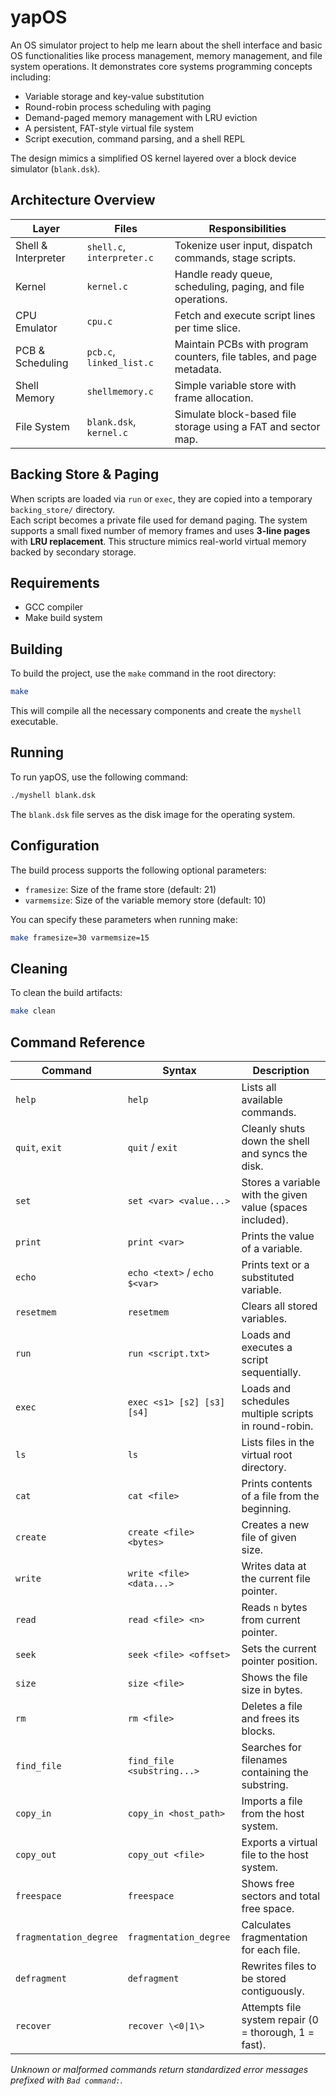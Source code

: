 # yapOS

An OS simulator project to help me learn about the shell interface and basic OS functionalities like process management, memory management, and file system operations. It demonstrates core systems programming concepts including:

- Variable storage and key-value substitution
- Round-robin process scheduling with paging
- Demand-paged memory management with LRU eviction
- A persistent, FAT-style virtual file system
- Script execution, command parsing, and a shell REPL

The design mimics a simplified OS kernel layered over a block device simulator (`blank.dsk`).

## Architecture Overview

| Layer                 | Files                         | Responsibilities                                                                         |
|-----------------------|-------------------------------|------------------------------------------------------------------------------------------|
| Shell & Interpreter   | `shell.c`, `interpreter.c`    | Tokenize user input, dispatch commands, stage scripts.                                   |
| Kernel                | `kernel.c`                    | Handle ready queue, scheduling, paging, and file operations.                             |
| CPU Emulator          | `cpu.c`                       | Fetch and execute script lines per time slice.                                           |
| PCB & Scheduling      | `pcb.c`, `linked_list.c`      | Maintain PCBs with program counters, file tables, and page metadata.                     |
| Shell Memory          | `shellmemory.c`               | Simple variable store with frame allocation.                                             |
| File System           | `blank.dsk`, `kernel.c`       | Simulate block-based file storage using a FAT and sector map.                            |

## Backing Store & Paging

When scripts are loaded via `run` or `exec`, they are copied into a temporary `backing_store/` directory.  
Each script becomes a private file used for demand paging. The system supports a small fixed number of memory frames and uses **3-line pages** with **LRU replacement**. This structure mimics real-world virtual memory backed by secondary storage.

## Requirements

- GCC compiler
- Make build system

## Building

To build the project, use the `make` command in the root directory:

```bash
make
```

This will compile all the necessary components and create the `myshell` executable.

## Running

To run yapOS, use the following command:

```bash
./myshell blank.dsk
```

The `blank.dsk` file serves as the disk image for the operating system.

## Configuration

The build process supports the following optional parameters:

- `framesize`: Size of the frame store (default: 21)
- `varmemsize`: Size of the variable memory store (default: 10)

You can specify these parameters when running make:

```bash
make framesize=30 varmemsize=15
```

## Cleaning

To clean the build artifacts:

```bash
make clean
```

## Command Reference

| Command                 | Syntax                                | Description                                                   |
|-------------------------|---------------------------------------|---------------------------------------------------------------|
| `help`                  | `help`                                | Lists all available commands.                                 |
| `quit`, `exit`          | `quit` / `exit`                       | Cleanly shuts down the shell and syncs the disk.              |
| `set`                   | `set <var> <value...>`                | Stores a variable with the given value (spaces included).     |
| `print`                 | `print <var>`                         | Prints the value of a variable.                               |
| `echo`                  | `echo <text>` / `echo $<var>`         | Prints text or a substituted variable.                        |
| `resetmem`              | `resetmem`                            | Clears all stored variables.                                  |
| `run`                   | `run <script.txt>`                    | Loads and executes a script sequentially.                     |
| `exec`                  | `exec <s1> [s2] [s3] [s4]`            | Loads and schedules multiple scripts in round-robin.          |
| `ls`                    | `ls`                                  | Lists files in the virtual root directory.                    |
| `cat`                   | `cat <file>`                          | Prints contents of a file from the beginning.                 |
| `create`                | `create <file> <bytes>`               | Creates a new file of given size.                             |
| `write`                 | `write <file> <data...>`              | Writes data at the current file pointer.                      |
| `read`                  | `read <file> <n>`                     | Reads `n` bytes from current pointer.                         |
| `seek`                  | `seek <file> <offset>`                | Sets the current pointer position.                            |
| `size`                  | `size <file>`                         | Shows the file size in bytes.                                 |
| `rm`                    | `rm <file>`                           | Deletes a file and frees its blocks.                          |
| `find_file`             | `find_file <substring...>`            | Searches for filenames containing the substring.              |
| `copy_in`               | `copy_in <host_path>`                 | Imports a file from the host system.                          |
| `copy_out`              | `copy_out <file>`                     | Exports a virtual file to the host system.                    |
| `freespace`             | `freespace`                           | Shows free sectors and total free space.                      |
| `fragmentation_degree`  | `fragmentation_degree`                | Calculates fragmentation for each file.                       |
| `defragment`            | `defragment`                          | Rewrites files to be stored contiguously.                     |
| `recover`               | `recover \<0\|1\>`                    | Attempts file system repair (0 = thorough, 1 = fast).         |

*Unknown or malformed commands return standardized error messages prefixed with `Bad command:`.*
